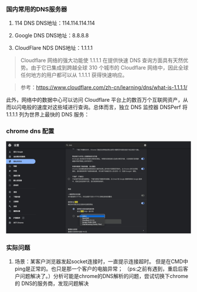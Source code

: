 ### 国内常用的DNS服务器

1. 114  DNS
DNS地址：114.114.114.114

2. Google DNS
DNS地址：8.8.8.8

3. CloudFlare NDS
DNS地址：1.1.1.1

> Cloudflare 网络的强大功能使 1.1.1.1 在提供快速 DNS 查询方面具有天然优势。由于它已集成到跨越全球 310 个城市的 Cloudflare 网络中，因此全球任何地方的用户都可以从 1.1.1.1 获得快速响应。

> 参考：<https://www.cloudflare.com/zh-cn/learning/dns/what-is-1.1.1.1/>

此外，网络中的数据中心可以访问 Cloudflare 平台上的数百万个互联网资产，从而以闪电般的速度对这些域进行查询。总体而言，独立 DNS 监控器 DNSPerf 将 1.1.1.1 列为世界上最快的 DNS 服务：

### chrome dns 配置

![](../static/chrome-dns.jpeg)

### 实际问题

1. 场景：某客户浏览器发起socket连接时，一直提示连接超时。
但是在CMD中ping是正常的。也只是那一个客户的电脑异常；
（ps:之前有遇到，重启后客户问题解决了。）分析可能是chrome的DNS解析的问题，尝试切换下chrome的 DNS的服务商，发现问题解决
